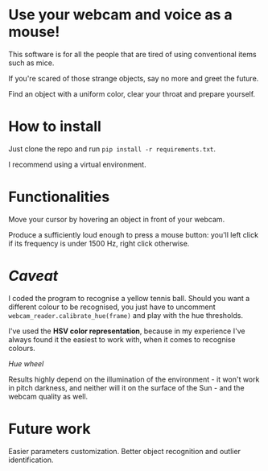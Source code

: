 # Use your webcam and voice as a mouse!
This software is for all the people that are tired of using conventional items such as mice.

If you're scared of those strange objects, say no more and greet the future.

Find an object with a uniform color, clear your throat and prepare yourself.


# How to install
Just clone the repo and run ```pip install -r requirements.txt```.

I recommend using a virtual environment.


# Functionalities
Move your cursor by hovering an object in front of your webcam.

Produce a sufficiently loud enough to press a mouse button: you'll left click if its frequency is under 1500 Hz, right click otherwise.


# *Caveat*
I coded the program to recognise a yellow tennis ball. Should you want a different colour to be recognised,
you just have to uncomment ```webcam_reader.calibrate_hue(frame)``` and play with the hue thresholds.

I've used the **HSV color representation**, because in my experience I've always found it the easiest to work with, when it comes to recognise colours.


<p align="center>
    <img src="media/hsv_wheel.jpg" alt=Hue wheel>
    <em>Hue wheel</em>
</p>


Results highly depend on the illumination of the environment - it won't work in pitch darkness, and neither will it on the surface of the Sun - and the webcam quality as well.


# Future work
Easier parameters customization.
Better object recognition and outlier identification.
